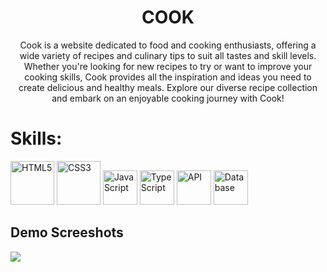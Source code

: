 <h1 align="center">COOK</h1>
<p align="center">
    Cook is a website dedicated to food and cooking enthusiasts, offering a wide variety of recipes and culinary tips to suit all tastes and skill levels. Whether you're looking for new recipes to try or want to improve your cooking skills, Cook provides all the inspiration and ideas you need to create delicious and healthy meals. Explore our diverse recipe collection and embark on an enjoyable cooking journey with Cook!
</p>

<h1 align="left">Skills:</h1>
<p align="left">
  <img src="https://upload.wikimedia.org/wikipedia/commons/6/61/HTML5_logo_and_wordmark.svg" alt="HTML5" width="70" height="70"/>
  <img src="https://upload.wikimedia.org/wikipedia/commons/d/d5/CSS3_logo_and_wordmark.svg" alt="CSS3" width="70" height="70"/>
  <img src="https://upload.wikimedia.org/wikipedia/commons/6/6a/JavaScript-logo.png" alt="JavaScript" width="55" height="55"/>
  <img src="https://upload.wikimedia.org/wikipedia/commons/4/4c/Typescript_logo_2020.svg" alt="TypeScript" width="55" height="55"/>
  <img src="https://img.icons8.com/ios-filled/50/000000/database-restore.png" alt="API" width="55" height="55"/>
  <img src="https://cdn-icons-png.flaticon.com/512/136/136525.png" alt="Database" width="55" height="55"/>
</p>

<h2>Demo Screeshots</h2>
<img src="./design/home light.png">